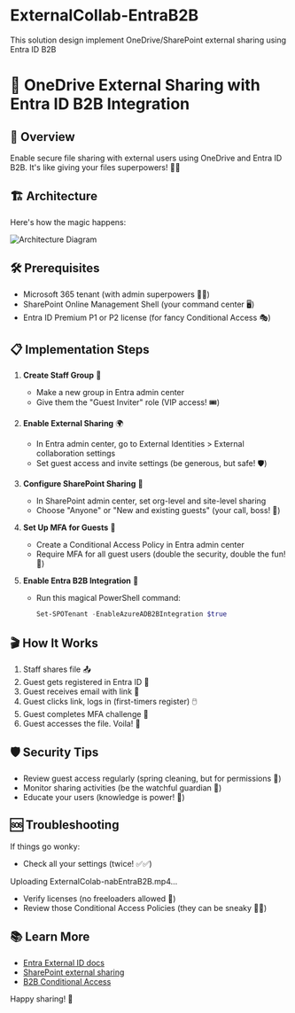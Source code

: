 # ExternalCollab-EntraB2B
This solution design implement OneDrive/SharePoint external sharing using Entra ID B2B
# 🌟 OneDrive External Sharing with Entra ID B2B Integration

## 🎯 Overview

Enable secure file sharing with external users using OneDrive and Entra ID B2B. It's like giving your files superpowers! 🦸‍♂️

## 🏗️ Architecture

Here's how the magic happens:

![Architecture Diagram](architecture-diagram.svg)

## 🛠️ Prerequisites

- Microsoft 365 tenant (with admin superpowers 🦸‍♀️)
- SharePoint Online Management Shell (your command center 🖥️)
- Entra ID Premium P1 or P2 license (for fancy Conditional Access 🎭)

## 📋 Implementation Steps

1. **Create Staff Group** 👥
   - Make a new group in Entra admin center
   - Give them the "Guest Inviter" role (VIP access! 🎟️)

2. **Enable External Sharing** 🌍
   - In Entra admin center, go to External Identities > External collaboration settings
   - Set guest access and invite settings (be generous, but safe! 🛡️)

3. **Configure SharePoint Sharing** 📂
   - In SharePoint admin center, set org-level and site-level sharing
   - Choose "Anyone" or "New and existing guests" (your call, boss! 🧐)

4. **Set Up MFA for Guests** 🔐
   - Create a Conditional Access Policy in Entra admin center
   - Require MFA for all guest users (double the security, double the fun! 🎉)

5. **Enable Entra B2B Integration** 🤝
   - Run this magical PowerShell command:
     ```powershell
     Set-SPOTenant -EnableAzureADB2BIntegration $true
     ```

## 🎬 How It Works

1. Staff shares file 📤
2. Guest gets registered in Entra ID 📝
3. Guest receives email with link 📧
4. Guest clicks link, logs in (first-timers register) 🖱️
5. Guest completes MFA challenge 🔑
6. Guest accesses the file. Voila! 🎉

## 🛡️ Security Tips

- Review guest access regularly (spring cleaning, but for permissions 🧹)
- Monitor sharing activities (be the watchful guardian 👀)
- Educate your users (knowledge is power! 💪)

## 🆘 Troubleshooting

If things go wonky:
- Check all your settings (twice! ✅✅)

Uploading ExternalColab-nabEntraB2B.mp4…


- Verify licenses (no freeloaders allowed 🚫)
- Review those Conditional Access Policies (they can be sneaky 🕵️‍♂️)

## 📚 Learn More

- [Entra External ID docs](https://learn.microsoft.com/en-us/azure/active-directory/external-identities/)
- [SharePoint external sharing](https://learn.microsoft.com/en-us/sharepoint/external-sharing-overview)
- [B2B Conditional Access](https://learn.microsoft.com/en-us/azure/active-directory/external-identities/conditional-access)



Happy sharing! 🎊

